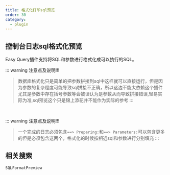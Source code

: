 ```yaml
---
title: 格式化打印sql预览
order: 30
category:
  - plugin
---
```


## 控制台日志sql格式化预览

Easy Query插件支持将SQL和参数进行格式化成可以执行的SQL。

::: warning 注意点及说明!!!
> 数据库格式化只是简单的把参数拼接到sql中这样就可以直接运行，但是因为参数的复杂程度可能导致sql拼接不正确，所以这边不能太依赖这个插件尤其是参数中存在括号参数等会被误认为是参数从而导致拼接错误,轻易实际为准,sql预览这个只是锦上添花并不能作为实际的参考
:::

<img :src="$withBase('/images/plugin-sql-format-preview.jpg')">
<img :src="$withBase('/images/plugin-sql-format-preview2.jpg')">



::: warning 注意点及说明!!!
> 一个完成的日志必须包含`==> Preparing:`和`==> Parameters:`可以包含更多的但是必须包含这两个，格式化的时候按相近sql和参数进行分别填充
:::

## 相关搜索
`SQLFormatPreview`